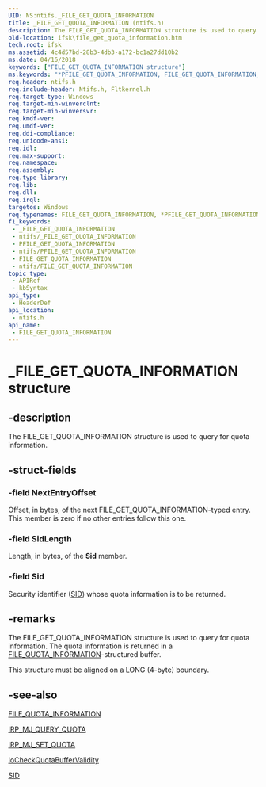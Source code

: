 ```yaml
---
UID: NS:ntifs._FILE_GET_QUOTA_INFORMATION
title: _FILE_GET_QUOTA_INFORMATION (ntifs.h)
description: The FILE_GET_QUOTA_INFORMATION structure is used to query for quota information.
old-location: ifsk\file_get_quota_information.htm
tech.root: ifsk
ms.assetid: 4c4d57bd-28b3-4db3-a172-bc1a27dd10b2
ms.date: 04/16/2018
keywords: ["FILE_GET_QUOTA_INFORMATION structure"]
ms.keywords: "*PFILE_GET_QUOTA_INFORMATION, FILE_GET_QUOTA_INFORMATION, FILE_GET_QUOTA_INFORMATION structure [Installable File System Drivers], PFILE_GET_QUOTA_INFORMATION, PFILE_GET_QUOTA_INFORMATION structure pointer [Installable File System Drivers], _FILE_GET_QUOTA_INFORMATION, fileinformationstructures_e64ee968-bf98-422e-9bed-837b984fbc33.xml, ifsk.file_get_quota_information, ntifs/FILE_GET_QUOTA_INFORMATION, ntifs/PFILE_GET_QUOTA_INFORMATION"
req.header: ntifs.h
req.include-header: Ntifs.h, Fltkernel.h
req.target-type: Windows
req.target-min-winverclnt: 
req.target-min-winversvr: 
req.kmdf-ver: 
req.umdf-ver: 
req.ddi-compliance: 
req.unicode-ansi: 
req.idl: 
req.max-support: 
req.namespace: 
req.assembly: 
req.type-library: 
req.lib: 
req.dll: 
req.irql: 
targetos: Windows
req.typenames: FILE_GET_QUOTA_INFORMATION, *PFILE_GET_QUOTA_INFORMATION
f1_keywords:
 - _FILE_GET_QUOTA_INFORMATION
 - ntifs/_FILE_GET_QUOTA_INFORMATION
 - PFILE_GET_QUOTA_INFORMATION
 - ntifs/PFILE_GET_QUOTA_INFORMATION
 - FILE_GET_QUOTA_INFORMATION
 - ntifs/FILE_GET_QUOTA_INFORMATION
topic_type:
 - APIRef
 - kbSyntax
api_type:
 - HeaderDef
api_location:
 - ntifs.h
api_name:
 - FILE_GET_QUOTA_INFORMATION
---
```


# _FILE_GET_QUOTA_INFORMATION structure


## -description

The FILE_GET_QUOTA_INFORMATION structure is used to query for quota information.

## -struct-fields

### -field NextEntryOffset

Offset, in bytes, of the next FILE_GET_QUOTA_INFORMATION-typed entry. This member is zero if no other entries follow this one.

### -field SidLength

Length, in bytes, of the <b>Sid</b> member.

### -field Sid

Security identifier (<a href="https://docs.microsoft.com/windows-hardware/drivers/ddi/ntifs/ns-ntifs-_sid">SID</a>) whose quota information is to be returned.

## -remarks

The FILE_GET_QUOTA_INFORMATION structure is used to query for quota information. The quota information is returned in a <a href="https://docs.microsoft.com/windows-hardware/drivers/ddi/ntifs/ns-ntifs-_file_quota_information">FILE_QUOTA_INFORMATION</a>-structured buffer. 

This structure must be aligned on a LONG (4-byte) boundary.

## -see-also

<a href="https://docs.microsoft.com/windows-hardware/drivers/ddi/ntifs/ns-ntifs-_file_quota_information">FILE_QUOTA_INFORMATION</a>



<a href="https://docs.microsoft.com/windows-hardware/drivers/ifs/irp-mj-query-quota">IRP_MJ_QUERY_QUOTA</a>



<a href="https://docs.microsoft.com/windows-hardware/drivers/ifs/irp-mj-set-quota">IRP_MJ_SET_QUOTA</a>



<a href="https://docs.microsoft.com/windows-hardware/drivers/ddi/ntifs/nf-ntifs-iocheckquotabuffervalidity">IoCheckQuotaBufferValidity</a>



<a href="https://docs.microsoft.com/windows-hardware/drivers/ddi/ntifs/ns-ntifs-_sid">SID</a>

